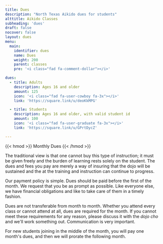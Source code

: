 ```yaml
---
title: Dues
description: "North Texas Aikido dues for students"
alttitle: Aikido Classes
subheading: 'dues'
draft: false
nocover: false
layout: dues
menu:
  main:
    identifier: dues
    name: Dues
    weight: 200
    parent: classes
    pre: '<i class="fad fa-comment-dollar"></i>'

dues:
  - title: Adults
    description: Ages 16 and older
    amount: 125
    icon: '<i class="fad fa-user-cowboy fa-3x"></i>'
    link: 'https://square.link/u/deoKkMPG'

  - title: Students
    description: Ages 16 and older, with valid student id
    amount: 100
    icon: '<i class="fad fa-user-graduate fa-3x"></i>'
    link: 'https://square.link/u/GPrtDycZ'

---
```


{{< hmod >}}
Monthly Dues
{{< /hmod >}}

The traditional view is that one cannot buy this type of instruction; it must be given freely and the burden of learning rests solely on the student. The dues and fees you pay are merely a way of insuring that the dojo will be sustained and the at the training and instruction can continue to progress.

Our payment policy is simple. Dues should be paid before the first of the month. We request that you be as prompt as possible. Like everyone else, we have financial obligations and like to take care of them in a timely fashion.

Dues are not transferable from month to month. Whether you attend every class or cannot attend at all, dues are required for the month. If you cannot meet these requirements for any reason, please discuss it with the *dojo cho* and we'll work something out. Communication is very important.

For new students joining in the middle of the month, you will pay one month's dues, and then we will prorate the following month.
